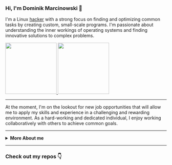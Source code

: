 ### Hi, I'm Dominik Marcinowski 👋

I'm a Linux [hacker] with a strong focus on finding and optimizing common tasks by creating custom, small-scale programs. I'm passionate about understanding the inner workings of operating systems and finding innovative solutions to complex problems.

<a href="https://github.com/DominikMarcinowski">
<img aligned="center" height=160px
  src="https://github-readme-stats.vercel.app/api?username=DominikMarcinowski&show_icons=false&theme=transparent&hide_border=true&hide_title=true&rank_icon=github&disable_animations=true">
</a>
<a href="https://github.com/DominikMarcinowski">
<img aligned="center" height=160px
  src="https://github-readme-stats.vercel.app/api/top-langs/?username=DominikMarcinowski&layout=compact&langs_count=8&card_width=320&theme=transparent&hide_border=true&count_private=true&hide_title=true&disable_animations=true">
</a>

---

At the moment, I'm on the lookout for new job opportunities that will allow me to apply my skills and experience in a challenging and rewarding environment. As a hard-working and dedicated individual, I enjoy working collaboratively with others to achieve common goals.

---

<details>
<summary>
<b>More About me</b>
</summary>

---

### What I do

Currently I'm interested in exploring the fascinating world of [turing complete] computational systems and discovering new ways to leverage their capabilities. I believe in leading a well-rounded life, and I always strive to challenge myself and broaden my horizons.

### My skills and tools I use

#### Technologies

<a href="https://dotnet.microsoft.com/" target="_blank">![dotnet-badge]</a>
<a href="https://nodejs.org/" target="_blank">![nodejs-badge]</a>
<a href="https://pl.react.dev/" target="_blank">![react-badge]</a>
<a href="https://svelte.dev/" target="_blank">![svelte-badge]</a>
<a href="https://vuejs.org/" target="_blank">![vuejs-badge]</a>
<a href="https://godotengine.org/" target="_blank">![godot-badge]</a>
<a href="https://unity.com/" target="_blank">![unity-badge]</a>

#### Languages I use

<a href="https://en.wikipedia.org/wiki/C_(programming_language)" target="_blank">![c-lang-badge]</a>
<a href="https://en.wikipedia.org/wiki/C%2B%2B" target="_blank">![cpp-lang-badge]</a>
<a href="https://dotnet.microsoft.com/languages/csharp" target="_blank">![cs-lang-badge]</a>
<a href="https://www.rust-lang.org/" target="_blank">![rust-lang-badge]</a>
<a href="https://www.typescriptlang.org/" target="_blank">![ts-lang-badge]</a>
<a href="https://developer.mozilla.org/docs/Learn/JavaScript/First_steps/What_is_JavaScript" target="_blank">![js-lang-badge]</a>
<a href="https://www.python.org/" target="_blank">![python-lang-badge]</a>

#### Currently Learning

<a href="https://www.oracle.com/java/" target="_blank">![java-lang-badge]</a>
<a href="https://clojure.org/" target="_blank">![clojure-lang-badge]</a>

#### Tools

<!-- TODO: blog post why I hate windows 11 -->
<a href="" target="_blank">![windows-badge]</a>
<a href="https://neovim.io/" target="_blank">![nvim-badge]</a>
<a href="https://github.com/" target="_blank">![github-badge]</a>
<a href="https://github.com/ungoogled-software/ungoogled-chromium" target="_blank">![ugchromium-badge]</a>
<a href="https://duckduckgo.com/" target="_blank">![duckduckgo-badge]</a>

</details>

---

### Check out my repos 👇

<!--[ Links ]------------------------------------------------------------------>

[hacker]: https://en.wikipedia.org/wiki/Hacker
[turing complete]: https://en.wikipedia.org/wiki/Turing_completeness

[language-stats]: https://github-readme-stats.vercel.app/api/top-langs/?username=DominikMarcinowski&theme=transparent

<!--[ Badges ]----------------------------------------------------------------->

[visitors-badge]: https://api.visitorbadge.io/api/visitors?path=DominikMarcinowski&countColor=%23263759&style=flat-square

[dotnet-badge]: https://img.shields.io/badge/.NET-5C2D91?style=for-the-badge&logo=.net&logoColor=white
[npm-badge]: https://img.shields.io/badge/NPM-%23CB3837.svg?style=for-the-badge&logo=npm&logoColor=white
[nodejs-badge]: https://img.shields.io/badge/node.js-6DA55F?style=for-the-badge&logo=node.js&logoColor=white
[react-badge]: https://img.shields.io/badge/react-%2320232a.svg?style=for-the-badge&logo=react&logoColor=%2361DAFB
[svelte-badge]: https://img.shields.io/badge/svelte-%23f1413d.svg?style=for-the-badge&logo=svelte&logoColor=white
[vuejs-badge]: https://img.shields.io/badge/vuejs-%2335495e.svg?style=for-the-badge&logo=vuedotjs&logoColor=%234FC08D
[godot-badge]: https://img.shields.io/badge/GODOT-%23FFFFFF.svg?style=for-the-badge&logo=godot-engine
[unity-badge]: https://img.shields.io/badge/unity-%23000000.svg?style=for-the-badge&logo=unity&logoColor=white

[c-lang-badge]: https://img.shields.io/badge/c-%2300599C.svg?style=for-the-badge&logo=c&logoColor=white
[cpp-lang-badge]: https://img.shields.io/badge/c++-%2300599C.svg?style=for-the-badge&logo=c%2B%2B&logoColor=white
[cs-lang-badge]: https://img.shields.io/badge/c%23-%23239120.svg?style=for-the-badge&logo=c-sharp&logoColor=white
[rust-lang-badge]: https://img.shields.io/badge/rust-%23000000.svg?style=for-the-badge&logo=rust&logoColor=white
[ts-lang-badge]: https://img.shields.io/badge/ts-%23007ACC.svg?style=for-the-badge&logo=typescript&logoColor=white
[js-lang-badge]: https://img.shields.io/badge/js-%23323330.svg?style=for-the-badge&logo=javascript&logoColor=%23F7DF1E
[python-lang-badge]: https://img.shields.io/badge/python-3670A0?style=for-the-badge&logo=python&logoColor=ffdd54
[shell-lang-badge]: https://img.shields.io/badge/shell_script-%23121011.svg?style=for-the-badge&logo=gnu-bash&logoColor=white
[java-lang-badge]: https://img.shields.io/badge/java-%23ED8B00.svg?style=for-the-badge&logo=openjdk&logoColor=white
[clojure-lang-badge]: https://img.shields.io/badge/Clojure-%23Clojure.svg?style=for-the-badge&logo=Clojure&logoColor=Clojure

[arch-badge]: https://img.shields.io/badge/Arch%20Linux-1793D1?logo=arch-linux&logoColor=fff&style=for-the-badge
[windows-badge]: https://img.shields.io/badge/Windows%2010-0078D6?style=for-the-badge&logo=windows&logoColor=white
[nvim-badge]: https://img.shields.io/badge/NeoVim-%2357A143.svg?&style=for-the-badge&logo=neovim&logoColor=white
[git-badge]: https://img.shields.io/badge/git-%23F05033.svg?style=for-the-badge&logo=git&logoColor=white
[github-badge]: https://img.shields.io/badge/github-%23121011.svg?style=for-the-badge&logo=github&logoColor=white
[gimp-badge]: https://img.shields.io/badge/Gimp-657D8B?style=for-the-badge&logo=gimp&logoColor=white
[inkscape-badge]: https://img.shields.io/badge/Inkscape-e0e0e0?style=for-the-badge&logo=inkscape&logoColor=080A13
[firefox-badge]: https://img.shields.io/badge/Firefox-FF7139?style=for-the-badge&logo=Firefox-Browser&logoColor=white
[ugchromium-badge]: https://img.shields.io/badge/UGChromium-4285F4?style=for-the-badge&logo=Google-chrome&logoColor=white
[duckduckgo-badge]: https://img.shields.io/badge/DuckDuckGo-DE5833?style=for-the-badge&logo=DuckDuckGo&logoColor=white
